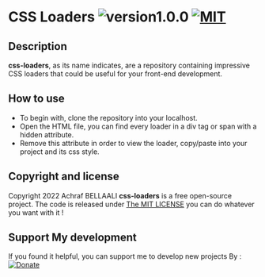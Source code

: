 # CSS Loaders ![version1.0.0](https://img.shields.io/badge/version-1.0.0-green.svg) [![MIT](https://img.shields.io/badge/license-MIT-green)](https://github.com/IndianGhost/dump-helper/blob/main/LICENSE)
## Description
**css-loaders**, as its name indicates, are a repository containing impressive CSS loaders that could be useful for your front-end development.

## How to use
- To begin with, clone the repository into your localhost.
- Open the HTML file, you can find every loader in a div tag or span with a hidden attribute.
- Remove this attribute in order to view the loader, copy/paste into your project and its css style.

## Copyright and license
Copyright 2022 Achraf BELLAALI **css-loaders** is a free open-source project. The code is released under [The MIT LICENSE](https://github.com/IndianGhost/css-loaders/blob/main/LICENSE) you can do whatever you want with it !

## Support My development
If you found it helpful, you can support me to develop new projects By :
[![Donate](https://img.shields.io/badge/Donate-PayPal-green.svg)](https://www.paypal.me/achrafbellaali)